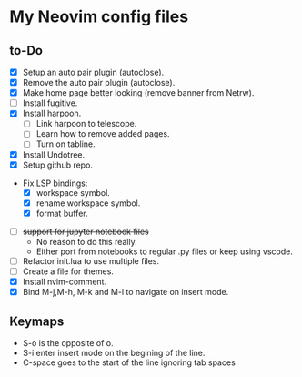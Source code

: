 # My Neovim config files
## to-Do
- [x] Setup an auto pair plugin (autoclose).
- [x] Remove the auto pair plugin (autoclose).
- [x] Make home page better looking (remove banner from Netrw).
- [ ] Install fugitive.
- [x] Install harpoon.
    - [ ] Link harpoon to telescope.
    - [ ] Learn how to remove added pages.
    - [ ] Turn on tabline.
- [x] Install Undotree.
- [x] Setup github repo.
* Fix LSP bindings:
    - [x] workspace symbol.
    - [x] rename workspace symbol.
    - [x] format buffer.
- [ ] ~~support for jupyter notebook files~~
    * No reason to do this really.
    * Either port from notebooks to regular .py files or keep using vscode.
- [ ] Refactor init.lua to use multiple files.
 - [ ] Create a file for themes.
- [x] Install nvim-comment.
- [x] Bind M-j,M-h, M-k and M-l to navigate on insert mode.

## Keymaps
- S-o is the opposite of o.
- S-i enter insert mode on the begining of the line.
- C-space goes to the start of the line ignoring tab spaces
